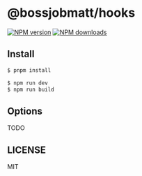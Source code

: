 # @bossjobmatt/hooks

[![NPM version](https://img.shields.io/npm/v/@bossjob/hooks.svg?style=flat)](https://npmjs.org/package/@bossjob/hooks)
[![NPM downloads](http://img.shields.io/npm/dm/@bossjob/hooks.svg?style=flat)](https://npmjs.org/package/@bossjob/hooks)

## Install

```bash
$ pnpm install
```

```bash
$ npm run dev
$ npm run build
```

## Options

TODO

## LICENSE

MIT
